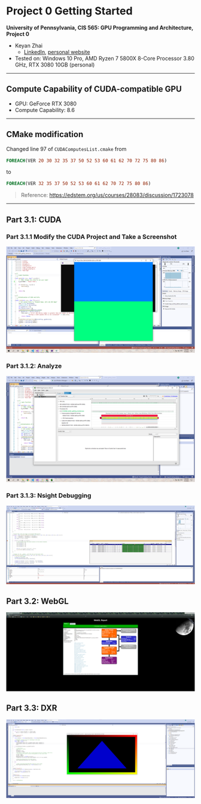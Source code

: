 Project 0 Getting Started
====================

**University of Pennsylvania, CIS 565: GPU Programming and Architecture, Project 0**

* Keyan Zhai
  * [LinkedIn](https://www.linkedin.com/in/keyanzhai), [personal website](https://keyanzhai.github.io/)
* Tested on: Windows 10 Pro, AMD Ryzen 7 5800X 8-Core Processor 3.80 GHz, RTX 3080 10GB (personal)

<!-- ### README

Include screenshots, analysis, etc. (Remember, this is public, so don't put
anything here that you don't want to share with the world.) -->

---

## Compute Capability of CUDA-compatible GPU

* GPU: GeForce RTX 3080	
* Compute Capability: 8.6

---

## CMake modification

Changed line 97 of `CUDAComputesList.cmake` from

```cmake
FOREACH(VER 20 30 32 35 37 50 52 53 60 61 62 70 72 75 80 86)
```

to

```cmake
FOREACH(VER 32 35 37 50 52 53 60 61 62 70 72 75 80 86)
```

> Reference: <https://edstem.org/us/courses/28083/discussion/1723078>

---

## Part 3.1: CUDA

### Part 3.1.1 Modify the CUDA Project and Take a Screenshot

![](images/3-1-1.png)

### Part 3.1.2: Analyze

![](images/3-1-2.png)

### Part 3.1.3: Nsight Debugging

![](images/3-1-3.png)

## Part 3.2: WebGL

![](images/3-2.png)

## Part 3.3: DXR

![](images/3-3.png)